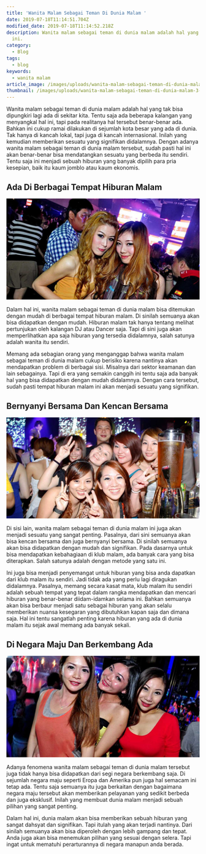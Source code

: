 ```yaml
---
title: 'Wanita Malam Sebagai Teman Di Dunia Malam '
date: 2019-07-18T11:14:51.704Z
modified_date: 2019-07-18T11:14:52.218Z
description: Wanita malam sebagai teman di dunia malam adalah hal yang tak bisa dipungkiri lagi ada di sekitar kita. Tentu saja ada beberapa kalangan yang menyangkal hal
  ini.
category:
  - Blog
tags:
  - blog
keywords:
  - wanita malam
article_image: /images/uploads/wanita-malam-sebagai-teman-di-dunia-malam-3.jpg
thumbnail: /images/uploads/wanita-malam-sebagai-teman-di-dunia-malam-3-015.jpg
---
```

Wanita malam sebagai teman di dunia malam adalah hal yang tak bisa dipungkiri lagi ada di sekitar kita. Tentu saja ada beberapa kalangan yang menyangkal hal ini, tapi pada realitanya hal tersebut benar-benar ada. Bahkan ini cukup ramai dilakukan di sejumlah kota besar yang ada di dunia. Tak hanya di kancah lokal, tapi juga di kancah internasional. Inilah yang kemudian memberikan sesuatu yang signifikan didalamnya. Dengan adanya wanita malam sebagai teman di dunia malam tersebut, sudah pasti hal ini akan benar-benar bisa mendatangkan sesuatu yang berbeda itu sendiri. Tentu saja ini menjadi sebuah hiburan yang banyak dipilih para pria kesepian, baik itu kaum jomblo atau kaum ekonomis. 



## Ada Di Berbagai Tempat Hiburan Malam

![Wanita Malam Sebagai Teman Di Dunia Malam ](/images/uploads/wanita-malam-sebagai-teman-di-dunia-malam-1.jpg)

Dalam hal ini, wanita malam sebagai teman di dunia malam bisa ditemukan dengan mudah di berbagai tempat hiburan malam. Di sinilah semuanya akan bisa didapatkan dengan mudah. Hiburan malam tak hanya tentang melihat pertunjukan oleh kalangan DJ atau Dancer saja. Tapi di sini juga akan memperlihatkan apa saja hiburan yang tersedia didalamnya, salah satunya adalah wanita itu sendiri.

Memang ada sebagian orang yang menganggap bahwa wanita malam sebagai teman di dunia malam cukup berisiko karena nantinya akan mendapatkan problem di berbagai sisi. Misalnya dari sektor keamanan dan lain sebagainya. Tapi di era yang semakin canggih ini tentu saja ada banyak hal yang bisa didapatkan dengan mudah didalamnya. Dengan cara tersebut, sudah pasti tempat hiburan malam ini akan menjadi sesuatu yang signifikan.



## Bernyanyi Bersama Dan Kencan Bersama

![Wanita Malam Sebagai Teman Di Dunia Malam ](/images/uploads/wanita-malam-sebagai-teman-di-dunia-malam-2.jpg)

Di sisi lain, wanita malam sebagai teman di dunia malam ini juga akan menjadi sesuatu yang sangat penting. Pasalnya, dari sini semuanya akan bisa kencan bersama dan juga bernyanyi bersama. Di sinilah semuanya akan bisa didapatkan dengan mudah dan signifikan. Pada dasarnya untuk bisa mendapatkan kebahagiaan di klub malam, ada banyak cara yang bisa diterapkan. Salah satunya adalah dengan metode yang satu ini.

Ini juga bisa menjadi penyemangat untuk hiburan yang bisa anda dapatkan dari klub malam itu sendiri. Jadi tidak ada yang perlu lagi diragukan didalamnya. Pasalnya, memang secara kasat mata, klub malam itu sendiri adalah sebuah tempat yang tepat dalam rangka mendapatkan dan mencari hiburan yang benar-benar diidam-idamkan selama ini. Bahkan semuanya akan bisa berbaur menjadi satu sebagai hiburan yang akan selalu memberikan nuansa kesegaran yang dibutuhkan kapan saja dan dimana saja. Hal ini tentu sangatlah penting karena hiburan yang ada di dunia malam itu sejak awal memang ada banyak sekali.



## Di Negara Maju Dan Berkembang Ada

![Wanita Malam Sebagai Teman Di Dunia Malam ](/images/uploads/wanita-malam-sebagai-teman-di-dunia-malam-3.jpg)

Adanya fenomena wanita malam sebagai teman di dunia malam tersebut juga tidak hanya bisa didapatkan dari segi negara berkembang saja. Di sejumlah negara maju seperti Eropa dan Amerika pun juga hal semacam ini tetap ada. Tentu saja semuanya itu juga berkaitan dengan bagaimana negara maju tersebut akan memberikan pelayanan yang sedikit berbeda dan juga eksklusif. Inilah yang membuat dunia malam menjadi sebuah pilihan yang sangat penting.

Dalam hal ini, dunia malam akan bisa memberikan sebuah hiburan yang sangat dahsyat dan signifikan. Tapi itulah yang akan terjadi nantinya. Dari sinilah semuanya akan bisa diperoleh dengan lebih gampang dan tepat. Anda juga akan bisa menemukan pilihan yang sesuai dengan selera. Tapi ingat untuk mematuhi perarturannya di negara manapun anda berada.
